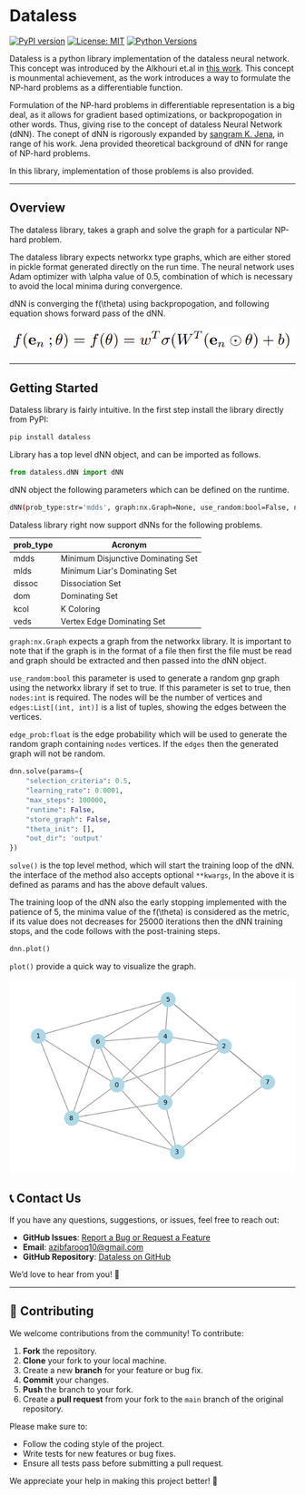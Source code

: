 # Dataless

[![PyPI version](https://badge.fury.io/py/your-library.svg)](https://badge.fury.io/py/your-library)
[![License: MIT](https://img.shields.io/badge/License-MIT-blue.svg)](https://opensource.org/licenses/MIT)
[![Python Versions](https://img.shields.io/pypi/pyversions/your-library.svg)](https://pypi.org/project/dataless/)

Dataless is a python library implementation of the dataless neural network. This concept was introduced by the Alkhouri et.al in [this work](https://arxiv.org/pdf/2203.08209). This concept is mounmental achievement, as the work introduces a way to formulate the NP-hard problems as a differentiable function. 

Formulation of the NP-hard problems in differentiable representation is a big deal, as it allows for gradient based optimizations, or backpropogation in other words. Thus, giving rise to the concept of dataless Neural Network (dNN). The conept of dNN is rigorously expanded by [sangram K. Jena](https://sites.google.com/view/sangramkishorjena/home), in range of his work. Jena provided theoretical background of dNN for range of NP-hard problems. 

In this library, implementation of those problems is also provided.

---

## Overview
The dataless library, takes a graph and solve the graph for a particular NP-hard problem. 

The dataless library expects networkx type graphs, which are either stored in pickle format generated directly on the run time. The neural network uses Adam optimizer with \alpha value of 0.5, combination of which is necessary to avoid the local minima during convergence.  

dNN is converging the f(\theta) using backpropogation, and following equation shows forward pass of the dNN. 

![f(\theta)](https://raw.githubusercontent.com/itsazibfarooq/dataless/main/images/f(theta).png)

---

## Getting Started

Dataless library is fairly intuitive. In the first step install the library directly from PyPI:
```bash
pip install dataless
```

Library has a top level dNN object, and can be imported as follows. 
```python
from dataless.dNN import dNN 
```

dNN object the following parameters which can be defined on the runtime.
```bash
dNN(prob_type:str='mdds', graph:nx.Graph=None, use_random:bool=False, nodes:int=None, edges:List[(int, int)]=None, edge_prob:float=0.5)
```
Dataless library right now support dNNs for the following problems. 

| prob_type | Acronym                                |
|-----------|----------------------------------------|
| mdds      | Minimum Disjunctive Dominating Set     |
| mlds      | Minimum Liar's Dominating Set          |
| dissoc    | Dissociation Set                       |
| dom       | Dominating Set                         |
| kcol      | K Coloring                             |
| veds      | Vertex Edge Dominating Set             |

`graph:nx.Graph` expects a graph from the networkx library. It is important to note that if the graph is in the format of a file then first the file must be read and graph should be extracted and then passed into the dNN object.

`use_random:bool` this parameter is used to generate a random gnp graph using the networkx library if set to true. If this parameter is set to true, then `nodes:int` is required. The nodes will be the number of vertices and `edges:List[(int, int)]` is a list of tuples, showing the edges between the vertices. 

`edge_prob:float` is the edge probability which will be used to generate the random graph containing `nodes` vertices. If the `edges` then the generated graph will not be random. 

```python
dnn.solve(params={
    "selection_criteria": 0.5,
    "learning_rate": 0.0001,
    "max_steps": 100000,
    "runtime": False,
    "store_graph": False,
    "theta_init": [],
    "out_dir": 'output'
})
```

`solve()` is the top level method, which will start the training loop of the dNN. the interface of the method also accepts optional `**kwargs`, In the above it is defined as params and has the above default values. 

The training loop of the dNN also the early stopping implemented with the patience of 5, the minima value of the f(\theta) is considered as the metric, if its value does not decreases for 25000 iterations then the dNN training stops, and the code follows with the post-training steps. 

```python
dnn.plot()
```

`plot()` provide a quick way to visualize the graph.

![plot](https://raw.githubusercontent.com/itsazibfarooq/dataless/main/images/plot.png)


## 📞 Contact Us
If you have any questions, suggestions, or issues, feel free to reach out:

- **GitHub Issues**: [Report a Bug or Request a Feature](https://github.com/itsazibfarooq/dataless/issues)
- **Email**: [azibfarooq10@gmail.com](mailto:azibfarooq10@gmail.com)
- **GitHub Repository**: [Dataless on GitHub](https://github.com/itsazibfarooq/dataless)

We’d love to hear from you! 🚀

---

## 🤝 Contributing
We welcome contributions from the community! To contribute:

1. **Fork** the repository.
2. **Clone** your fork to your local machine.
3. Create a new **branch** for your feature or bug fix.
4. **Commit** your changes.
5. **Push** the branch to your fork.
6. Create a **pull request** from your fork to the `main` branch of the original repository.

Please make sure to:
- Follow the coding style of the project.
- Write tests for new features or bug fixes.
- Ensure all tests pass before submitting a pull request.

We appreciate your help in making this project better! 🙌
